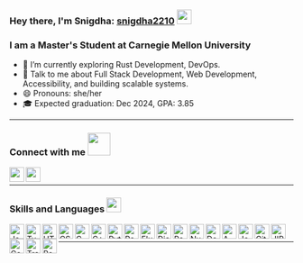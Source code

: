 ### Hey there, I'm Snigdha: [snigdha2210](https://snigdha2210.github.io/) <img src="https://raw.githubusercontent.com/MartinHeinz/MartinHeinz/master/wave.gif" width="26px" />

<h3> I am a Master's Student at Carnegie Mellon University </h3>

- 🌱 I’m currently exploring Rust Development, DevOps.
- 💬 Talk to me about Full Stack Development, Web Development, Accessibility, and building scalable systems.
- 😄 Pronouns: she/her
- 🎓 Expected graduation: Dec 2024, GPA: 3.85

---

<h3 align='left'> Connect with me <img src='https://raw.githubusercontent.com/ShahriarShafin/ShahriarShafin/main/Assets/handshake.gif' width="40px" /> </h3>
<p align='left'>
  <a href='https://www.linkedin.com/in/snigdhat/'>
    <img width='26px' align='left' src="https://raw.githubusercontent.com/rahulbanerjee26/githubAboutMeGenerator/main/icons/linked-in-alt.svg"/>
  </a>
  <a href='https://snigdha2210.github.io/'>
    <img width='26px' align='left' src="https://raw.githubusercontent.com/rahulbanerjee26/githubAboutMeGenerator/main/icons/portfolio.png"/>
  </a>
</p>
<br>

---

<h3 align='left'> Skills and Languages <img src = "https://media2.giphy.com/media/QssGEmpkyEOhBCb7e1/giphy.gif?cid=ecf05e47a0n3gi1bfqntqmob8g9aid1oyj2wr3ds3mg700bl&rid=giphy.gif" width = 26px> </h3>
<p align = 'left'>
<img class="skills-img" tabindex="0" align='left' width='26px' src="https://cdn.jsdelivr.net/gh/devicons/devicon@latest/icons/javascript/javascript-original.svg" alt="Javascript"/>
<img class="skills-img" tabindex="0" align='left' width='26px' src="https://cdn.jsdelivr.net/gh/devicons/devicon@latest/icons/typescript/typescript-original.svg" alt="Typescript"/>
<img class="skills-img" tabindex="0" align='left' width='26px' src='https://cdn.jsdelivr.net/gh/devicons/devicon@latest/icons/html5/html5-original.svg' alt="HTML" />
<img class="skills-img" tabindex="0" align='left' width='26px' src='https://cdn.jsdelivr.net/gh/devicons/devicon@latest/icons/css3/css3-original.svg' alt="CSS" />
<img class="skills-img" tabindex="0" align='left' width='26px' src='https://cdn.jsdelivr.net/gh/devicons/devicon@latest/icons/c/c-original.svg' alt="C" />
<img class="skills-img" tabindex="0" align='left' width='26px' src='https://cdn.jsdelivr.net/gh/devicons/devicon@latest/icons/cplusplus/cplusplus-original.svg' alt="C++" />
<img class="skills-img" tabindex="0" align='left' width='26px' src='https://cdn.jsdelivr.net/gh/devicons/devicon@latest/icons/python/python-original.svg' alt="Python" />

<!-- Frameworks and Tools -->
<img class="skills-img" tabindex="0" align='left' width='26px' src='https://cdn.jsdelivr.net/gh/devicons/devicon@latest/icons/react/react-original.svg' alt="ReactJS" />
<img class="skills-img" tabindex="0" align='left' width='26px' src='https://cdn.jsdelivr.net/gh/devicons/devicon@latest/icons/flutter/flutter-original.svg' alt="Flutter" />
<img class="skills-img" tabindex="0" align='left' width='26px' src='https://cdn.jsdelivr.net/gh/devicons/devicon@latest/icons/django/django-plain.svg' alt="Django" />
<img class="skills-img" tabindex="0" align='left' width='26px' src='https://cdn.jsdelivr.net/gh/devicons/devicon@latest/icons/pandas/pandas-original.svg' alt="Pandas" />
<img class="skills-img" tabindex="0" align='left' width='26px' src='https://cdn.jsdelivr.net/gh/devicons/devicon@latest/icons/numpy/numpy-original.svg' alt="Numpy" />
<img class="skills-img" tabindex="0" align='left' width='26px' src='https://cdn.jsdelivr.net/gh/devicons/devicon@latest/icons/docker/docker-original.svg' alt="Docker" />
<img class="skills-img" tabindex="0" align='left' width='26px' src='https://cdn.jsdelivr.net/gh/devicons/devicon@latest/icons/amazonwebservices/amazonwebservices-plain-wordmark.svg' alt="AWS" />
<img class="skills-img" tabindex="0" align='left' width='26px' src='https://cdn.jsdelivr.net/gh/devicons/devicon@latest/icons/jenkins/jenkins-original.svg' alt="Jenkins" />

<!-- Organizational Software -->
<img class="skills-img" tabindex="0" align='left' width='26px' src='https://cdn.jsdelivr.net/gh/devicons/devicon@latest/icons/git/git-original.svg' alt="Git" />
<img class="skills-img" tabindex="0" align='left' width='26px' src='https://cdn.jsdelivr.net/gh/devicons/devicon@latest/icons/jira/jira-original.svg' alt="JIRA" />
<img class="skills-img" tabindex="0" align='left' width='26px' src='https://cdn.jsdelivr.net/gh/devicons/devicon@latest/icons/confluence/confluence-original.svg' alt="Confluence" />
<img class="skills-img" tabindex="0" align='left' width='26px' src='https://cdn.jsdelivr.net/gh/devicons/devicon@latest/icons/trello/trello-original.svg' alt="Trello" />
<img class="skills-img" tabindex="0" align='left' width='26px' src='https://cdn.jsdelivr.net/gh/devicons/devicon@latest/icons/postman/postman-original.svg' alt="Postman" />

<br>

---
